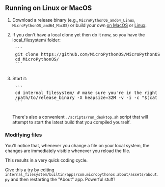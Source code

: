 ## Running on Linux or MacOS

1. Download a release binary (e.g., `MicroPythonOS_amd64_Linux`, `MicroPythonOS_amd64_MacOS`) or build your own [on MacOS](../os-development/macos.md) or [Linux](../os-development/linux.md).

2. If you don't have a local clone yet then do it now, so you have the local_filesystem/ folder:

    <pre>
    ```
    git clone https://github.com/MicroPythonOS/MicroPythonOS.git
    cd MicroPythonOS/
    ```
    </pre>

3. Start it:

    <pre>
    ```
    cd internal_filesystem/ # make sure you're in the right place to find the filesystem
    /path/to/release_binary -X heapsize=32M -v -i -c "$(cat boot_unix.py main.py)"
    ```
    </pre>

    There's also a convenient `./scripts/run_desktop.sh` script that will attempt to start the latest build that you compiled yourself.

### Modifying files

You'll notice that, whenever you change a file on your local system, the changes are immediately visible whenever you reload the file.

This results in a very quick coding cycle.

Give this a try by editing `internal_filesystem/builtin/apps/com.micropythonos.about/assets/about.py` and then restarting the "About" app. Powerful stuff!
